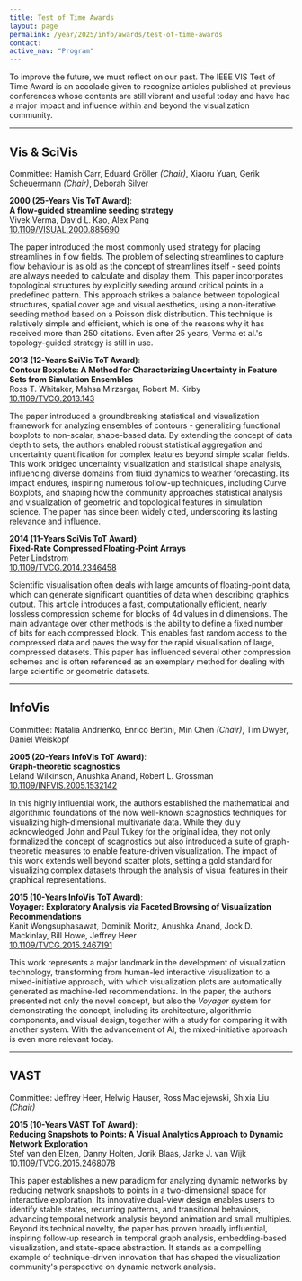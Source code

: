 ```yaml
---
title: Test of Time Awards
layout: page
permalink: /year/2025/info/awards/test-of-time-awards
contact:
active_nav: "Program"
---
```


To improve the future, we must reflect on our past.
The IEEE VIS Test of Time Award is an accolade given to recognize articles published at previous conferences whose contents are still vibrant and useful today and have had a major impact and influence within and beyond the visualization community.

<hr />

## Vis & SciVis

Committee: Hamish Carr, Eduard Gröller *(Chair)*, Xiaoru Yuan, Gerik Scheuermann *(Chair)*, Deborah Silver

<!-- ---------------------------------------------------------------------------------- -->
**2000 (25-Years Vis ToT Award)**:<br />
**A flow-guided streamline seeding strategy**<br />
Vivek Verma, David L. Kao, Alex Pang<br />
[10.1109/VISUAL.2000.885690](https://doi.org/10.1109/VISUAL.2000.885690)

The paper introduced the most commonly used strategy for placing streamlines in flow fields.
The problem of selecting streamlines to capture flow behaviour is as old as the concept of streamlines itself - seed points are always needed to calculate and display them.
This paper incorporates topological structures by explicitly seeding around critical points in a predefined pattern.
This approach strikes a balance between topological structures, spatial cover age and visual aesthetics, using a non-iterative seeding method based on a Poisson disk distribution.
This technique is relatively simple and efficient, which is one of the reasons why it has received more than 250 citations.
Even after 25 years, Verma et al.'s topology-guided strategy is still in use.


<!-- ---------------------------------------------------------------------------------- -->
**2013 (12-Years SciVis ToT Award)**:<br />
**Contour Boxplots: A Method for Characterizing Uncertainty in Feature Sets from Simulation Ensembles**<br />
Ross T. Whitaker, Mahsa Mirzargar, Robert M. Kirby<br />
[10.1109/TVCG.2013.143](https://doi.org/10.1109/TVCG.2013.143)

The paper introduced a groundbreaking statistical and visualization framework for analyzing ensembles of contours - generalizing functional boxplots to non-scalar, shape-based data.
By extending the concept of data depth to sets, the authors enabled robust statistical aggregation and uncertainty quantification for complex features beyond simple scalar fields.
This work bridged uncertainty visualization and statistical shape analysis, influencing diverse domains from fluid dynamics to weather forecasting.
Its impact endures, inspiring numerous follow-up techniques, including Curve Boxplots, and shaping how the community approaches statistical analysis and visualization of geometric and topological features in simulation science.
The paper has since been widely cited, underscoring its lasting relevance and influence.


<!-- ---------------------------------------------------------------------------------- -->
**2014 (11-Years SciVis ToT Award)**:<br />
**Fixed-Rate Compressed Floating-Point Arrays**<br />
Peter Lindstrom<br />
[10.1109/TVCG.2014.2346458](https://doi.org/10.1109/TVCG.2014.2346458)

Scientific visualisation often deals with large amounts of floating-point data, which can generate significant quantities of data when describing graphics output.
This article introduces a fast, computationally efficient, nearly lossless compression scheme for blocks of 4d values in d dimensions.
The main advantage over other methods is the ability to define a fixed number of bits for each compressed block.
This enables fast random access to the compressed data and paves the way for the rapid visualisation of large, compressed datasets.
This paper has influenced several other compression schemes and is often referenced as an exemplary method for dealing with large scientific or geometric datasets.


<hr />


## InfoVis

Committee: Natalia Andrienko, Enrico Bertini, Min Chen *(Chair)*, Tim Dwyer, Daniel Weiskopf

<!-- ---------------------------------------------------------------------------------- -->
**2005 (20-Years InfoVis ToT Award)**:<br />
**Graph-theoretic scagnostics**<br />
Leland Wilkinson, Anushka Anand, Robert L. Grossman<br />
[10.1109/INFVIS.2005.1532142](https://doi.org/10.1109/INFVIS.2005.1532142)

In this highly influential work, the authors established the mathematical and algorithmic foundations of the now well-known scagnostics techniques for visualizing high-dimensional multivariate data.
While they duly acknowledged John and Paul Tukey for the original idea, they not only formalized the concept of scagnostics but also introduced a suite of graph-theoretic measures to enable feature-driven visualization.
The impact of this work extends well beyond scatter plots, setting a gold standard for visualizing complex datasets through the analysis of visual features in their graphical representations.


<!-- ---------------------------------------------------------------------------------- -->
**2015 (10-Years InfoVis ToT Award)**:<br />
**Voyager: Exploratory Analysis via Faceted Browsing of Visualization Recommendations**<br />
Kanit Wongsuphasawat, Dominik Moritz, Anushka Anand, Jock D. Mackinlay, Bill Howe, Jeffrey Heer<br />
[10.1109/TVCG.2015.2467191](https://doi.org/10.1109/TVCG.2015.2467191)

This work represents a major landmark in the development of visualization technology, transforming from human-led interactive visualization to a mixed-initiative approach, with which visualization plots are automatically generated as machine-led recommendations.
In the paper, the authors presented not only the novel concept, but also the *Voyager* system for demonstrating the concept, including its architecture, algorithmic components, and visual design, together with a study for comparing it with another system.
With the advancement of AI, the mixed-initiative approach is even more relevant today.


<hr />


## VAST

Committee: Jeffrey Heer, Helwig Hauser, Ross Maciejewski, Shixia Liu *(Chair)*

<!-- ---------------------------------------------------------------------------------- -->
**2015 (10-Years VAST ToT Award)**:<br />
**Reducing Snapshots to Points: A Visual Analytics Approach to Dynamic Network Exploration**<br />
Stef van den Elzen, Danny Holten, Jorik Blaas, Jarke J. van Wijk<br />
[10.1109/TVCG.2015.2468078](https://doi.org/10.1109/TVCG.2015.2468078)

This paper establishes a new paradigm for analyzing dynamic networks by reducing network snapshots to points in a two-dimensional space for interactive exploration.
Its innovative dual-view design enables users to identify stable states, recurring patterns, and transitional behaviors, advancing temporal network analysis beyond animation and small multiples.
Beyond its technical novelty, the paper has proven broadly influential, inspiring follow-up research in temporal graph analysis, embedding-based visualization, and state-space abstraction.
It stands as a compelling example of technique-driven innovation that has shaped the visualization community's perspective on dynamic network analysis.
